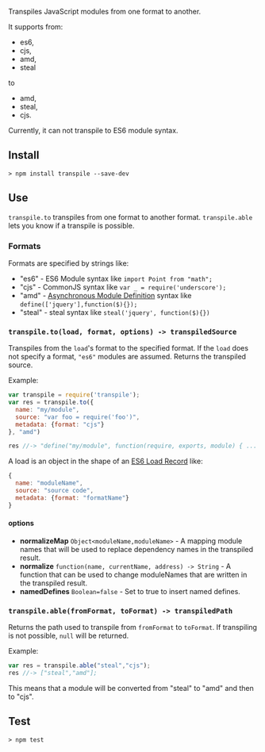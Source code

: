 Transpiles JavaScript modules from one format to another.

It supports from:
 
 - es6, 
 - cjs, 
 - amd, 
 - steal
 
to 

 - amd, 
 - steal, 
 - cjs.

Currently, it can not transpile to ES6 module syntax.

## Install

    > npm install transpile --save-dev

## Use

`transpile.to` transpiles from one format to another format. `transpile.able`
lets you know if a transpile is possible.

### Formats

Formats are specified by strings like:

 - "es6" - ES6 Module syntax like `import Point from "math";`
 - "cjs" - CommonJS syntax like `var _ = require('underscore');`
 - "amd" - [Asynchronous Module Definition](https://github.com/amdjs/amdjs-api/wiki/AMD) 
         syntax like `define(['jquery'],function($){});`
 - "steal" - steal syntax like `steal('jquery', function($){})`


### `transpile.to(load, format, options) -> transpiledSource`

Transpiles from the `load`'s format to the specified format. If
the `load` does not specify a format, `"es6"` modules are assumed. Returns
the transpiled source.

Example:

```js
var transpile = require('transpile');
var res = transpile.to({
  name: "my/module",
  source: "var foo = require('foo')",
  metadata: {format: "cjs"}
}, "amd")

res //-> "define("my/module", function(require, exports, module) { ... "
```
    
A load is an object in the shape of 
an [ES6 Load Record](https://people.mozilla.org/~jorendorff/es6-draft.html#sec-load-records-and-loadrequest-objects) like:

```js
{
  name: "moduleName",
  source: "source code",
  metadata: {format: "formatName"}
}
```

#### options

 - __normalizeMap__ `Object<moduleName,moduleName>` - A mapping module names that will
   be used to replace dependency names in the transpiled result.
 - __normalize__ `function(name, currentName, address) -> String` - A function
   that can be used to change moduleNames that are written in the transpiled result.
 - __namedDefines__ `Boolean=false` - Set to true to insert named defines. 

### `transpile.able(fromFormat, toFormat) -> transpiledPath`

Returns the path used to transpile 
from `fromFormat` to `toFormat`. If transpiling is not possible, `null` will be
returned.

Example:

```js
var res = transpile.able("steal","cjs");
res //-> ["steal","amd"];
```

This means that a module will be converted from "steal" to "amd" and then
to "cjs".


## Test

    > npm test
